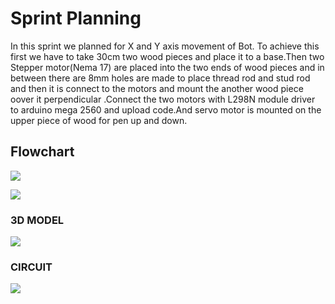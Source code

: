 # Sprint Planning
In this sprint we planned for X and Y axis movement of Bot. To achieve this first we have to take 30cm two wood pieces and place it to a base.Then two Stepper motor(Nema 17) are placed into the two ends of wood pieces and in between there are 8mm holes are made to place thread rod and stud rod and then it is connect to the motors and mount the another wood piece oover it perpendicular .Connect the two motors with  L298N module driver to arduino mega 2560   and upload code.And servo motor is mounted on the upper piece of wood for pen up and down.
## Flowchart
![](https://user-images.githubusercontent.com/42509999/49527752-928ae280-f8d8-11e8-95b1-7aa87e8c5cb9.PNG)

![](https://user-images.githubusercontent.com/42509999/49527735-899a1100-f8d8-11e8-94d9-403b1c50d5d4.PNG)
### 3D MODEL
![](https://user-images.githubusercontent.com/42509999/49565633-cf44f100-f94d-11e8-82a4-130d4ea672b1.PNG)
### CIRCUIT 
![](https://user-images.githubusercontent.com/42509999/49565915-e7694000-f94e-11e8-8a25-131fd0b4b800.PNG)